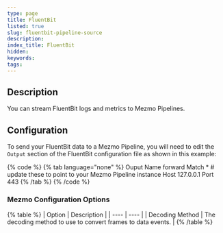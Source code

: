 ```yaml
---
type: page
title: FluentBit
listed: true
slug: fluentbit-pipeline-source
description: 
index_title: FluentBit
hidden: 
keywords: 
tags: 
---
```


## Description

You can stream FluentBit logs and metrics to Mezmo Pipelines.

## Configuration

To send your FluentBit data to a Mezmo Pipeline, you will need to edit the `Output` section of the FluentBit configuration file as shown in this example:

{% code %}
{% tab language="none" %}
Ouput
    Name          forward
		Match         *
		  # update these to point to your Mezmo Pipeline instance
		Host          127.0.0.1
		Port          443
{% /tab %}
{% /code %}

### Mezmo Configuration Options

{% table %}
| Option | Description | 
| ---- | ---- | 
| Decoding Method | The decoding method to use to convert frames to data events. | 
{% /table %}